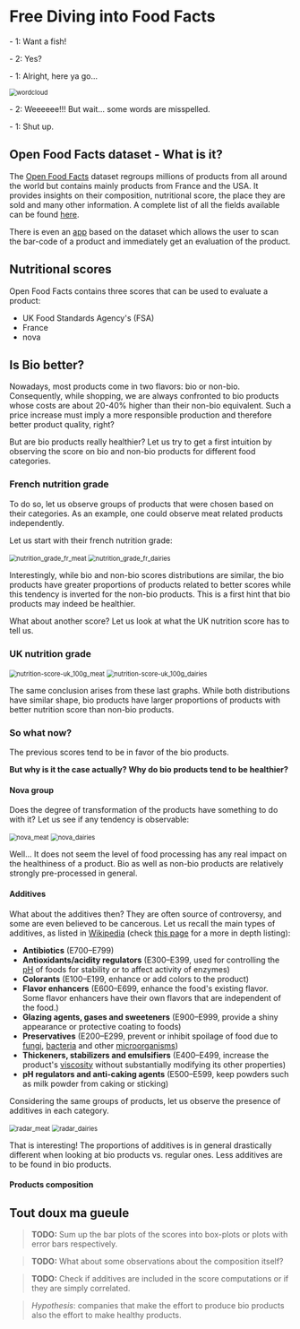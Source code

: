 # Free Diving into Food Facts

\- 1: Want a fish!

\- 2: Yes?

\- 1: Alright, here ya go...

<img src="wordcloud.png" alt="wordcloud" style="zoom:80%;" />

\- 2:  Weeeeee!!! But wait... some words are misspelled.

\- 1: Shut up.  

## Open Food Facts dataset - What is it?

The [Open Food Facts](https://fr.openfoodfacts.org/) dataset regroups millions of products from all around the world but contains mainly products from France and the USA. It provides insights on their composition, nutritional score, the place they are sold and many other information.  A complete list of all the fields available can be found [here](https://static.openfoodfacts.org/data/data-fields.txt).

There is even an [app](https://play.google.com/store/apps/details?id=org.openfoodfacts.scanner&hl=fr_CH) based on the dataset which allows the user to scan the bar-code of a product and immediately get an evaluation of the product. 

## Nutritional scores

Open Food Facts contains three scores that can be used to evaluate a product: 

- UK Food Standards Agency's (FSA)
- France
- nova

## Is Bio better?

Nowadays, most products come in two flavors: bio or non-bio. Consequently, while shopping, we are always confronted to bio products whose costs are about 20-40% higher than their non-bio equivalent. Such a price increase must imply a more responsible production and therefore better product quality, right? 

But are bio products really healthier? Let us try to get a first intuition by observing the score on bio and non-bio products for different food categories. 

### French nutrition grade

To do so, let us observe groups of products that were chosen based on their categories. As an example, one could observe meat related products independently. 

Let us start with their french nutrition grade:

<img src="nutrition_grade_fr_meat.png" alt="nutrition_grade_fr_meat" style="zoom:80%;" />

<img src="nutrition_grade_fr_dairies.png" alt="nutrition_grade_fr_dairies" style="zoom:80%;" />

Interestingly, while bio and non-bio scores distributions are similar, the bio products have greater proportions of products related to better scores while this tendency is inverted for the non-bio products. This is a first hint that bio products may indeed be healthier. 

What about another score? Let us look at what the UK nutrition score has to tell us.

### UK nutrition grade

<img src="nutrition-score-uk_100g_meat.png" alt="nutrition-score-uk_100g_meat" style="zoom:80%;" />

<img src="nutrition-score-uk_100g_dairies.png" alt="nutrition-score-uk_100g_dairies" style="zoom:80%;" />

The same conclusion arises from these last graphs. While both distributions have similar shape, bio products have larger proportions of products with better nutrition score than non-bio products. 

### So what now?

The previous scores tend to be in favor of the bio products. 

**But why is it the case actually? Why do bio products tend to be healthier?**

#### Nova group

Does the degree of transformation of the products have something to do with it? Let us see if any tendency is observable:

<img src="nova_meat.png" alt="nova_meat" style="zoom:80%;" />

<img src="nova_dairies.png" alt="nova_dairies" style="zoom:80%;" />

Well... It does not seem the level of food processing has any real impact on the healthiness of a product. Bio as well as non-bio products are relatively strongly pre-processed in general. 

#### Additives

What about the additives then? They are often source of controversy, and some are even believed to be cancerous. Let us recall the main types of additives, as listed in [Wikipedia](https://en.wikipedia.org/wiki/Food_additive) (check [this page](https://en.wikipedia.org/wiki/E_number) for a more in depth listing): 

- **Antibiotics** (E700–E799)
- **Antioxidants/acidity regulators** (E300–E399, used for controlling the [pH](https://en.wikipedia.org/wiki/PH) of foods for stability or to affect activity of enzymes) 
- **Colorants** (E100–E199, enhance or add colors to the product)
- **Flavor enhancers** (E600–E699, enhance the food's existing flavor. Some flavor enhancers have their own flavors that are independent of the food.)
- **Glazing agents, gases and sweeteners** (E900–E999, provide a shiny appearance or protective coating to foods) 
- **Preservatives** (E200–E299, prevent or inhibit spoilage of food due to [fungi](https://en.wikipedia.org/wiki/Fungus), [bacteria](https://en.wikipedia.org/wiki/Bacteria) and other [microorganisms](https://en.wikipedia.org/wiki/Microorganism))
- **Thickeners, stabilizers and emulsifiers** (E400–E499, increase the product's [viscosity](https://en.wikipedia.org/wiki/Viscosity) without substantially modifying its other properties)
- **pH regulators and anti-caking agents** (E500–E599, keep powders such as milk powder from caking or sticking)

Considering the same groups of products, let us observe the presence of additives in each category. 

<img src="radar_meat.png" alt="radar_meat" style="zoom:80%;" />

<img src="radar_dairies.png" alt="radar_dairies" style="zoom:80%;" />

That is interesting! The proportions of additives is in general drastically different when looking at bio products vs. regular ones. Less additives are to be found in bio products. 

#### Products composition



## Tout doux ma gueule

> **TODO:** Sum up the bar plots of the scores into box-plots or plots with error bars respectively. 

> **TODO:** What about some observations about the composition itself?

> **TODO:** Check if additives are included in the score computations or if they are simply correlated. 

> *Hypothesis*: companies that make the effort to produce bio products also the effort to make healthy products. 
